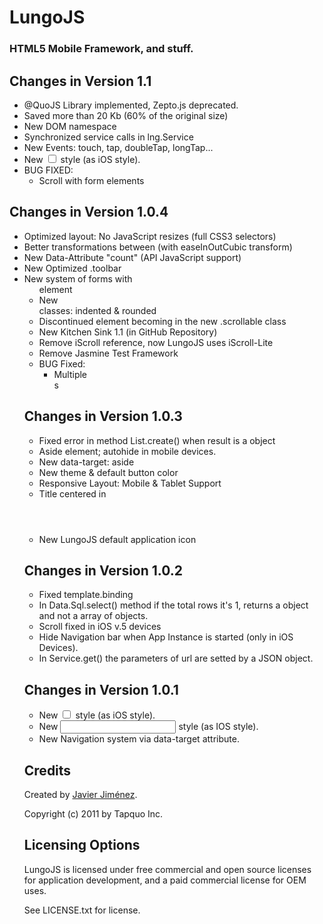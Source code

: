 # LungoJS
### HTML5 Mobile Framework, and stuff.

## Changes in Version 1.1

- @QuoJS Library implemented, Zepto.js deprecated.
- Saved more than 20 Kb (60% of the original size)
- New DOM namespace
- Synchronized service calls in lng.Service
- New Events: touch, tap, doubleTap, longTap...
- New <input type="checkbox"> style (as iOS style).
- BUG FIXED:
    - Scroll with form elements

## Changes in Version 1.0.4

- Optimized layout: No JavaScript resizes (full CSS3 selectors)
- Better transformations between <sections> (with easeInOutCubic transform)
- New Data-Attribute "count" (API JavaScript support)
- New Optimized .toolbar
- New system of forms with <ul> element
- New <article> classes: indented & rounded
- Discontinued <scroll> element becoming in the new .scrollable class
- New Kitchen Sink 1.1 (in GitHub Repository)
- Remove iScroll reference, now LungoJS uses iScroll-Lite
- Remove Jasmine Test Framework
- BUG Fixed:
    - Multiple <aside>s

## Changes in Version 1.0.3

- Fixed error in method List.create() when result is a object
- Aside element; autohide in mobile devices.
- New data-target: aside
- New theme & default button color
- Responsive Layout: Mobile & Tablet Support
- Title centered in <header>
- New LungoJS default application icon

## Changes in Version 1.0.2

- Fixed template.binding
- In Data.Sql.select() method if the total rows it's 1, returns a object and
  not a array of objects.
- Scroll fixed in iOS v.5 devices
- Hide Navigation bar when App Instance is started (only in iOS Devices).
- In Service.get() the parameters of url are setted by a JSON object.

## Changes in Version 1.0.1

- New <input type="checkbox"> style (as iOS style).
- New <input type="group"> style (as IOS style).
- New Navigation system via data-target attribute.

## Credits
Created by [Javier Jiménez](http://twitter.com/soyjavi).

Copyright (c) 2011 by Tapquo Inc.

## Licensing Options
LungoJS is licensed under free commercial and open source licenses for
application development, and a paid commercial license for OEM uses.

See LICENSE.txt for license.